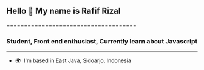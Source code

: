 ## Hello 👋 My name is Rafif Rizal
=====================================

### Student, Front end enthusiast, Currently learn about Javascript
-----------------------------------------------------------------------

* 🌍  I'm based in East Java, Sidoarjo, Indonesia

